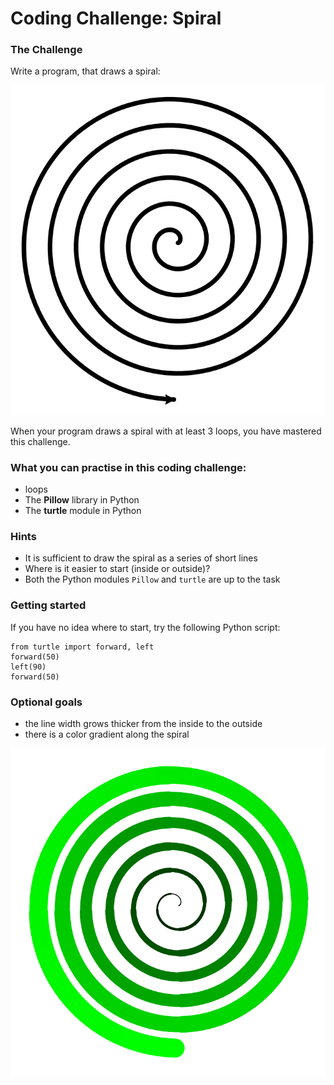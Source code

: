 
# Coding Challenge: Spiral

### The Challenge

Write a program, that draws a spiral:

![spiral](images/spiral1.svg)

When your program draws a spiral with at least 3 loops, you have mastered this challenge.


### What you can practise in this coding challenge:

* loops
* The **Pillow** library in Python
* The **turtle** module in Python

### Hints

* It is sufficient to draw the spiral as a series of short lines
* Where is it easier to start (inside or outside)?
* Both the Python modules `Pillow` and `turtle` are up to the task

### Getting started

If you have no idea where to start, try the following Python script:

    from turtle import forward, left
    forward(50)
    left(90)
    forward(50)

### Optional goals

* the line width grows thicker from the inside to the outside
* there is a color gradient along the spiral

![Spiral with width and color](images/spiral2.svg)

